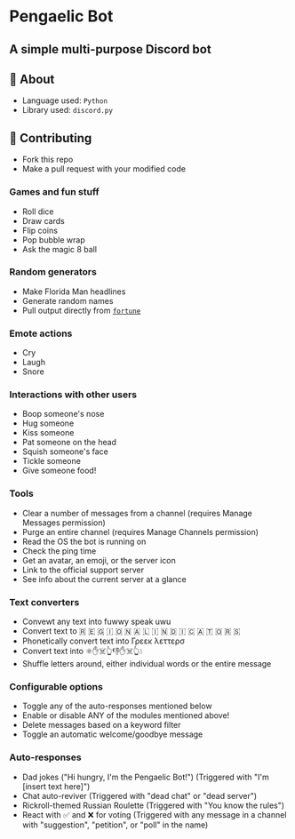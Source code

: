 # Pengaelic Bot

## A simple multi-purpose Discord bot

## 📄 About

- Language used: `Python`
- Library used: `discord.py`

## 🤝 Contributing

- Fork this repo
- Make a pull request with your modified code

### Games and fun stuff

- Roll dice
- Draw cards
- Flip coins
- Pop bubble wrap
- Ask the magic 8 ball

### Random generators

- Make Florida Man headlines
- Generate random names
- Pull output directly from [`fortune`](https://en.wikipedia.org/wiki/Fortune_(Unix))

### Emote actions

- Cry
- Laugh
- Snore

### Interactions with other users

- Boop someone's nose
- Hug someone
- Kiss someone
- Pat someone on the head
- Squish someone's face
- Tickle someone
- Give someone food!

### Tools

- Clear a number of messages from a channel (requires Manage Messages permission)
- Purge an entire channel (requires Manage Channels permission)
- Read the OS the bot is running on
- Check the ping time
- Get an avatar, an emoji, or the server icon
- Link to the official support server
- See info about the current server at a glance

### Text converters

- Convewt any text into fuwwy speak uwu
- Convert text to 🇷 🇪 🇬 🇮 🇴 🇳 🇦 🇱    🇮 🇳 🇩 🇮 🇨 🇦 🇹 🇴 🇷 🇸
- Phonetically convert text into Γρεεκ λεττερσ
- Convert text into ⚛️✋️☠️👆️👎️✋️☠️👆️💧️
- Shuffle letters around, either individual words or the entire message

### Configurable options

- Toggle any of the auto-responses mentioned below
- Enable or disable ANY of the modules mentioned above!
- Delete messages based on a keyword filter
- Toggle an automatic welcome/goodbye message

### Auto-responses

- Dad jokes ("Hi hungry, I'm the Pengaelic Bot!") (Triggered with "I'm [insert text here]")
- Chat auto-reviver (Triggered with "dead chat" or "dead server")
- Rickroll-themed Russian Roulette (Triggered with "You know the rules")
- React with ✅ and ❌ for voting (Triggered with any message in a channel with "suggestion", "petition", or "poll" in the name)
